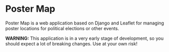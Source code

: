 Poster Map
==========

Poster Map is a web application based on Django and Leaflet for managing
poster locations for political elections or other events.

**WARNING:** This application is in a very early stage of development, so
you should expect a lot of breaking changes.
Use at your own risk!
